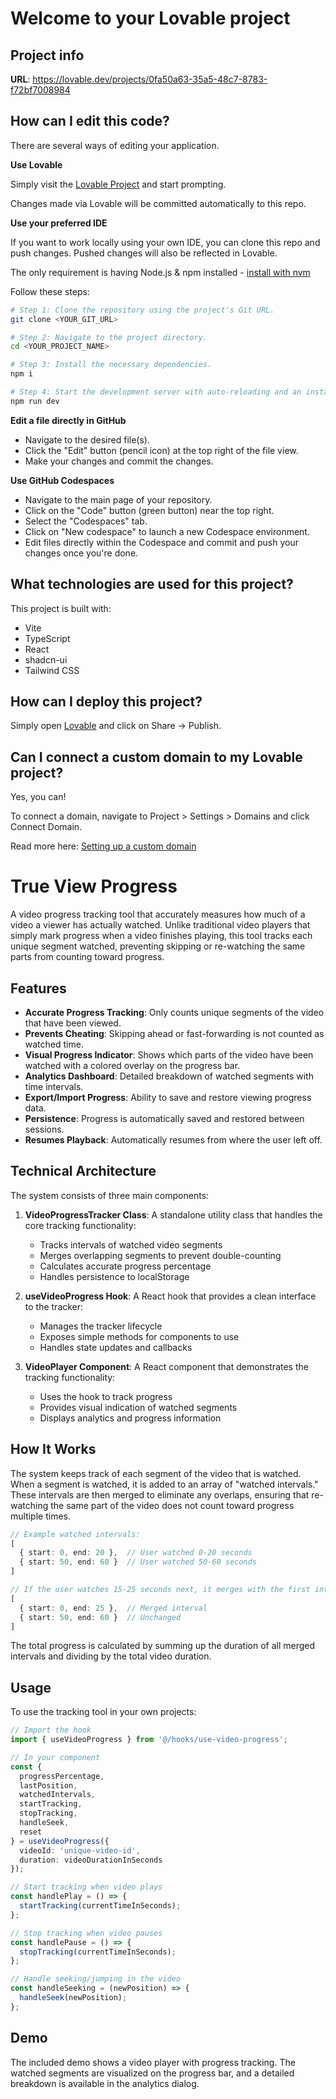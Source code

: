 # Welcome to your Lovable project

## Project info

**URL**: https://lovable.dev/projects/0fa50a63-35a5-48c7-8783-f72bf7008984

## How can I edit this code?

There are several ways of editing your application.

**Use Lovable**

Simply visit the [Lovable Project](https://lovable.dev/projects/0fa50a63-35a5-48c7-8783-f72bf7008984) and start prompting.

Changes made via Lovable will be committed automatically to this repo.

**Use your preferred IDE**

If you want to work locally using your own IDE, you can clone this repo and push changes. Pushed changes will also be reflected in Lovable.

The only requirement is having Node.js & npm installed - [install with nvm](https://github.com/nvm-sh/nvm#installing-and-updating)

Follow these steps:

```sh
# Step 1: Clone the repository using the project's Git URL.
git clone <YOUR_GIT_URL>

# Step 2: Navigate to the project directory.
cd <YOUR_PROJECT_NAME>

# Step 3: Install the necessary dependencies.
npm i

# Step 4: Start the development server with auto-reloading and an instant preview.
npm run dev
```

**Edit a file directly in GitHub**

- Navigate to the desired file(s).
- Click the "Edit" button (pencil icon) at the top right of the file view.
- Make your changes and commit the changes.

**Use GitHub Codespaces**

- Navigate to the main page of your repository.
- Click on the "Code" button (green button) near the top right.
- Select the "Codespaces" tab.
- Click on "New codespace" to launch a new Codespace environment.
- Edit files directly within the Codespace and commit and push your changes once you're done.

## What technologies are used for this project?

This project is built with:

- Vite
- TypeScript
- React
- shadcn-ui
- Tailwind CSS

## How can I deploy this project?

Simply open [Lovable](https://lovable.dev/projects/0fa50a63-35a5-48c7-8783-f72bf7008984) and click on Share -> Publish.

## Can I connect a custom domain to my Lovable project?

Yes, you can!

To connect a domain, navigate to Project > Settings > Domains and click Connect Domain.

Read more here: [Setting up a custom domain](https://docs.lovable.dev/tips-tricks/custom-domain#step-by-step-guide)

# True View Progress

A video progress tracking tool that accurately measures how much of a video a viewer has actually watched. Unlike traditional video players that simply mark progress when a video finishes playing, this tool tracks each unique segment watched, preventing skipping or re-watching the same parts from counting toward progress.

## Features

- **Accurate Progress Tracking**: Only counts unique segments of the video that have been viewed.
- **Prevents Cheating**: Skipping ahead or fast-forwarding is not counted as watched time.
- **Visual Progress Indicator**: Shows which parts of the video have been watched with a colored overlay on the progress bar.
- **Analytics Dashboard**: Detailed breakdown of watched segments with time intervals.
- **Export/Import Progress**: Ability to save and restore viewing progress data.
- **Persistence**: Progress is automatically saved and restored between sessions.
- **Resumes Playback**: Automatically resumes from where the user left off.

## Technical Architecture

The system consists of three main components:

1. **VideoProgressTracker Class**: A standalone utility class that handles the core tracking functionality:
   - Tracks intervals of watched video segments
   - Merges overlapping segments to prevent double-counting
   - Calculates accurate progress percentage
   - Handles persistence to localStorage

2. **useVideoProgress Hook**: A React hook that provides a clean interface to the tracker:
   - Manages the tracker lifecycle
   - Exposes simple methods for components to use
   - Handles state updates and callbacks

3. **VideoPlayer Component**: A React component that demonstrates the tracking functionality:
   - Uses the hook to track progress
   - Provides visual indication of watched segments
   - Displays analytics and progress information

## How It Works

The system keeps track of each segment of the video that is watched. When a segment is watched, it is added to an array of "watched intervals." These intervals are then merged to eliminate any overlaps, ensuring that re-watching the same part of the video does not count toward progress multiple times.

```typescript
// Example watched intervals:
[
  { start: 0, end: 20 },  // User watched 0-20 seconds
  { start: 50, end: 60 }  // User watched 50-60 seconds
]

// If the user watches 15-25 seconds next, it merges with the first interval:
[
  { start: 0, end: 25 },  // Merged interval
  { start: 50, end: 60 }  // Unchanged
]
```

The total progress is calculated by summing up the duration of all merged intervals and dividing by the total video duration.

## Usage

To use the tracking tool in your own projects:

```typescript
// Import the hook
import { useVideoProgress } from '@/hooks/use-video-progress';

// In your component
const {
  progressPercentage,
  lastPosition,
  watchedIntervals,
  startTracking,
  stopTracking,
  handleSeek,
  reset
} = useVideoProgress({
  videoId: 'unique-video-id',
  duration: videoDurationInSeconds
});

// Start tracking when video plays
const handlePlay = () => {
  startTracking(currentTimeInSeconds);
};

// Stop tracking when video pauses
const handlePause = () => {
  stopTracking(currentTimeInSeconds);
};

// Handle seeking/jumping in the video
const handleSeeking = (newPosition) => {
  handleSeek(newPosition);
};
```

## Demo

The included demo shows a video player with progress tracking. The watched segments are visualized on the progress bar, and a detailed breakdown is available in the analytics dialog.

